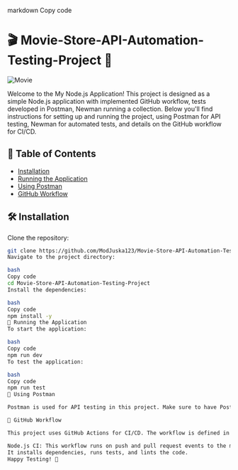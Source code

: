 markdown
Copy code
# 🎬 Movie-Store-API-Automation-Testing-Project 🎥

![Movie](https://i.imgur.com/eBRfD9N.png)

Welcome to the My Node.js Application! This project is designed as a simple Node.js application with implemented GitHub workflow, tests developed in Postman, Newman running a collection. Below you'll find instructions for setting up and running the project, using Postman for API testing, Newman for automated tests, and details on the GitHub workflow for CI/CD.

## 📑 Table of Contents
- [Installation](#installation)
- [Running the Application](#running-the-application)
- [Using Postman](#using-postman)
- [GitHub Workflow](#github-workflow)

## 🛠 Installation

Clone the repository:

```bash
git clone https://github.com/ModJuska123/Movie-Store-API-Automation-Testing-Project
Navigate to the project directory:

bash
Copy code
cd Movie-Store-API-Automation-Testing-Project
Install the dependencies:

bash
Copy code
npm install -y
🚀 Running the Application
To start the application:

bash
Copy code
npm run dev
To test the application:

bash
Copy code
npm run test
🧪 Using Postman

Postman is used for API testing in this project. Make sure to have Postman installed on your system to run and manage your API tests effectively.

🔄 GitHub Workflow

This project uses GitHub Actions for CI/CD. The workflow is defined in .github/workflows/node.js.yml. Here’s a brief overview:

Node.js CI: This workflow runs on push and pull request events to the main branch.
It installs dependencies, runs tests, and lints the code.
Happy Testing! 🎉
